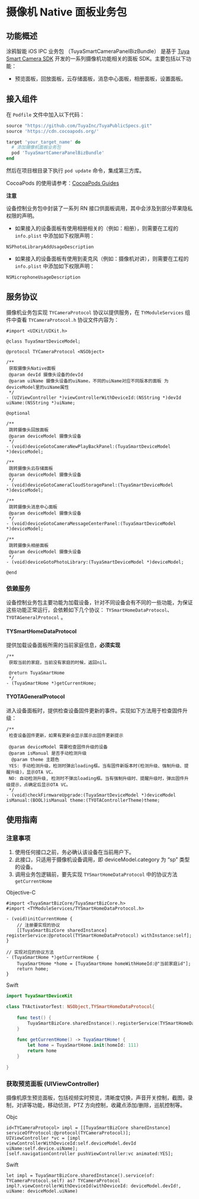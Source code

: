 # 摄像机 Native 面板业务包

## 功能概述

涂鸦智能 iOS IPC 业务包 （TuyaSmartCameraPanelBizBundle） 是基于 [Tuya Smart Camera SDK](<https://tuyainc.github.io/tuyasmart_camera_ios_sdk_doc/>) 开发的一系列摄像机功能相关的面板 SDK。主要包括以下功能：

- 预览面板，回放面板，云存储面板，消息中心面板，相册面板，设置面板。

## 接入组件

在  ```Podfile``` 文件中加入以下代码：

```ruby
source "https://github.com/TuyaInc/TuyaPublicSpecs.git"
source 'https://cdn.cocoapods.org/'

target 'your_target_name' do
  # 添加摄像机面板业务包
  pod 'TuyaSmartCameraPanelBizBundle'
end
```

然后在项目根目录下执行 ```pod update``` 命令，集成第三方库。

CocoaPods 的使用请参考：[CocoaPods Guides](https://guides.cocoapods.org/)

**注意**

设备控制业务包中封装了一系列 RN 接口供面板调用，其中会涉及到部分苹果隐私权限的声明。

- 如果接入的设备面板有使用相册相关的（例如：相册），则需要在工程的 `info.plist` 中添加如下权限声明：

```
NSPhotoLibraryAddUsageDescription
```

- 如果接入的设备面板有使用到麦克风（例如：摄像机对讲），则需要在工程的 `info.plist` 中添加如下权限声明：

```
NSMicrophoneUsageDescription
```

## 服务协议

摄像机业务包实现 `TYCameraProtocol` 协议以提供服务，在 `TYModuleServices` 组件中查看 `TYCameraProtocol.h` 协议文件内容为：

```objc
#import <UIKit/UIKit.h>

@class TuyaSmartDeviceModel;

@protocol TYCameraProtocol <NSObject>

/**
 获取摄像头Native面板
 @param devId 摄像头设备的devId
 @param uiName 摄像头设备的uiName，不同的uiName对应不同版本的面板 为deviceModel里的uiName属性
 */
- (UIViewController *)viewControllerWithDeviceId:(NSString *)devId uiName:(NSString *)uiName;

@optional

/**
 跳转摄像头回放面板
 @param deviceModel 摄像头设备
 */
- (void)deviceGotoCameraNewPlayBackPanel:(TuyaSmartDeviceModel *)deviceModel;

/**
 跳转摄像头云存储面板
 @param deviceModel 摄像头设备
 */
- (void)deviceGotoCameraCloudStoragePanel:(TuyaSmartDeviceModel *)deviceModel;

/**
 跳转摄像头消息中心面板
 @param deviceModel 摄像头设备
 */
- (void)deviceGotoCameraMessageCenterPanel:(TuyaSmartDeviceModel *)deviceModel;

/**
 跳转摄像头相册面板
 @param deviceModel 摄像头设备
 */
- (void)deviceGotoPhotoLibrary:(TuyaSmartDeviceModel *)deviceModel;

@end
```

### 依赖服务

设备控制业务包主要功能为加载设备，针对不同设备会有不同的一些功能，为保证这些功能正常运行，会依赖如下几个协议： `TYSmartHomeDataProtocol`、 `TYOTAGeneralProtocol` 。

#### TYSmartHomeDataProtocol

提供加载设备面板所需的当前家庭信息，**必须实现**

```objc
/**
 获取当前的家庭，当前没有家庭的时候，返回nil。
 
 @return TuyaSmartHome
 */
- (TuyaSmartHome *)getCurrentHome;
```

#### TYOTAGeneralProtocol

进入设备面板时，提供检查设备固件更新的事件。实现如下方法用于检查固件升级：

```objc
/**
 检查设备固件更新，如果有更新会显示展示出固件更新提示
 
 @param deviceModel 需要检查固件升级的设备
 @param isManual 是否手动检测升级
  @param theme 主题色
 YES: 手动检测升级，检测时弹出loading框。当有固件新版本时(检测升级、强制升级、提醒升级)，显示OTA VC。
 NO: 自动检测升级, 检测时不弹出loading框。当有强制升级时、提醒升级时，弹出固件升级提示，点确定后显示OTA VC。
 */
- (void)checkFirmwareUpgrade:(TuyaSmartDeviceModel *)deviceModel isManual:(BOOL)isManual theme:(TYOTAControllerTheme)theme;
```

#### 

## 使用指南

### 注意事项

1. 使用任何接口之前，务必确认该设备在当前用户下。
2. 此接口，只适用于摄像机设备调用，即 deviceModel.category 为 “sp” 类型的设备。
3. 调用业务包逻辑前，要先实现 `TYSmartHomeDataProtocol` 中的协议方法`getCurrentHome`

Objective-C 

```objc
#import <TuyaSmartBizCore/TuyaSmartBizCore.h>
#import <TYModuleServices/TYSmartHomeDataProtocol.h>

- (void)initCurrentHome {
    // 注册要实现的协议
    [[TuyaSmartBizCore sharedInstance] registerService:@protocol(TYSmartHomeDataProtocol) withInstance:self];
}

// 实现对应的协议方法
- (TuyaSmartHome *)getCurrentHome {
    TuyaSmartHome *home = [TuyaSmartHome homeWithHomeId:@"当前家庭id"];
    return home;
}
```

Swift

```swift
import TuyaSmartDeviceKit

class TYActivatorTest: NSObject,TYSmartHomeDataProtocol{
  	
    func test() {
        TuyaSmartBizCore.sharedInstance().registerService(TYSmartHomeDataProtocol.self, withInstance: self)
    }
    
    func getCurrentHome() -> TuyaSmartHome! {
        let home = TuyaSmartHome.init(homeId: 111)
        return home
    }
    
}
```

### 

### 获取预览面板 (UIViewController)

摄像机原生预览面板，包括视频实时预览，清晰度切换，声音开关控制，截图，录制，对讲等功能，移动侦测，PTZ 方向控制，收藏点添加/删除，巡航控制等。

Objc

```objc
id<TYCameraProtocol> impl = [[TuyaSmartBizCore sharedInstance] serviceOfProtocol:@protocol(TYCameraProtocol)];
UIViewController *vc = [impl viewControllerWithDeviceId:self.deviceModel.devId uiName:self.device.uiName];
[self.navigationController pushViewController:vc animated:YES];
```

Swift

```objc
let impl = TuyaSmartBizCore.sharedInstance().service(of: TYCameraProtocol.self) as? TYCameraProtocol
impl?.viewControllerWithDeviceId(withDeviceId: deviceModel.devId!, uiName: deviceModel.uiName) 
```

